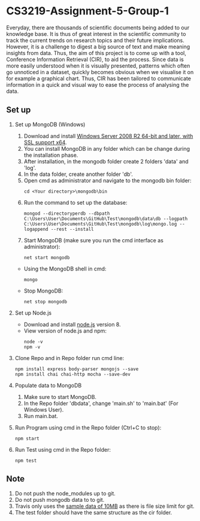 # CS3219-Assignment-5-Group-1
Everyday, there are thousands of scientific documents being added to our knowledge base. It is thus of great interest in the scientific community to track the current trends on research topics and their future implications. However, it is a challenge to digest a big source of text and make meaning insights from data. Thus, the aim of this project is to come up with a tool, Conference Information Retrieval (CIR), to aid the process. 
Since data is more easily understood when it is visually presented, patterns which often go unnoticed in a dataset, quickly becomes obvious when we visualise it on for example a graphical chart. Thus, CIR has been tailored to communicate information in a quick and visual way to ease the process of analysing the data. 

## Set up
1. Set up MongoDB (Windows)
	1. Download and install [Windows Server 2008 R2 64-bit and later, with SSL support x64](https://www.mongodb.com/download-center#community).
	2. You can install MongoDB in any folder which can be change during the installation phase.
	3. After installation, in the mongodb folder create 2 folders 'data' and 'log'.
	4. In the data folder, create another folder 'db'.
	5. Open cmd as administrator and navigate to the mongodb bin folder:
		```
		cd <Your directory>\mongodb\bin
		```
	6. Run the command to set up the database:
		```
		mongod --directoryperdb --dbpath C:\Users\User\Documents\GitHub\Test\mongodb\data\db --logpath C:\Users\User\Documents\GitHub\Test\mongodb\log\mongo.log --logappend --rest --install
		```
	7. Start MongoDB (make sure you run the cmd interface as administrator):
		```
		net start mongodb
		```
	* Using the MongoDB shell in cmd:
		```
		mongo
		```
	* Stop MongoDB:
		```
		net stop mongodb
		```
	
2. Set up Node.js
	* Download and install [node.js](https://nodejs.org/en/) version 8.
	* View version of node.js and npm:
		```
		node -v
		npm -v
		```

3. Clone Repo and in Repo folder run cmd line:
	```
	npm install express body-parser mongojs --save
	npm install chai chai-http mocha --save-dev
	```

4. Populate data to MongoDB
	1. Make sure to start MongoDB.
	2. In the Repo folder 'dbdata', change 'main.sh' to 'main.bat' (For Windows User).
	3. Run main.bat.

5. Run Program using cmd in the Repo folder (Ctrl+C to stop):
	```
	npm start
	```
	
6. Run Test using cmd in the Repo folder:
	```
	npm test
	```
	
## Note
1. Do not push the node_modules up to git.
2. Do not push mongodb data to to git.
3. Travis only uses the [sample data of 10MB](http://labs.semanticscholar.org/corpus/) as there is file size limit for git.
4. The test folder should have the same structure as the cir folder.